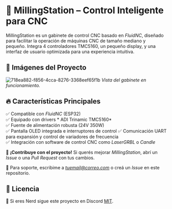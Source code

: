 # 🚀 MillingStation – Control Inteligente para CNC

MillingStation es un gabinete de control CNC basado en *FluidNC*, diseñado para facilitar la operación de máquinas CNC de tamaño mediano y pequeño. Integra 4 controladores TMC5160, un pequeño display, y una interfaz de usuario optimizada para una experiencia intuitiva.

## 📸 Imágenes del Proyecto

![718ea882-f856-4cca-8276-3368eef65f1b](https://github.com/user-attachments/assets/3c357637-cb1b-48d6-adfc-66c6803bb533)
*Vista del gabinete en funcionamiento.*

## 🔥 Características Principales

✅ Compatible con *FluidNC* (ESP32)  
✅ Equipado con drivers * ADI Trinamic TMC5160*  
✅ Fuente de alimentación robusta (24V 350W)  
✅ Pantalla OLED integrada e interruptores de control 
✅ Comunicación UART para expansión y control de variadores de frecuencia  
✅ Integración con software de control CNC como *LaserGRBL* o *Candle*  

🚀 **¡Contribuye con el proyecto!** Si querés mejorar *MillingStation*, abrí un *Issue* o una *Pull Request* con tus cambios.

📩 Para soporte, escribime a *tuemail@correo.com* o creá un *Issue* en este repositorio.

## 📜 Licencia

📜 Si eres Nerd sigue este proyecto en Discord [MIT](https://opensource.org/licenses/MIT).
